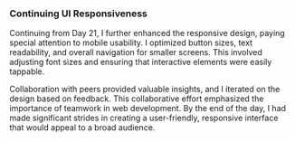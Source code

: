 ### Continuing UI Responsiveness
Continuing from Day 21, I further enhanced the responsive design, paying special attention to mobile usability. I optimized button sizes, text readability, and overall navigation for smaller screens. This involved adjusting font sizes and ensuring that interactive elements were easily tappable.

Collaboration with peers provided valuable insights, and I iterated on the design based on feedback. This collaborative effort emphasized the importance of teamwork in web development. By the end of the day, I had made significant strides in creating a user-friendly, responsive interface that would appeal to a broad audience. 